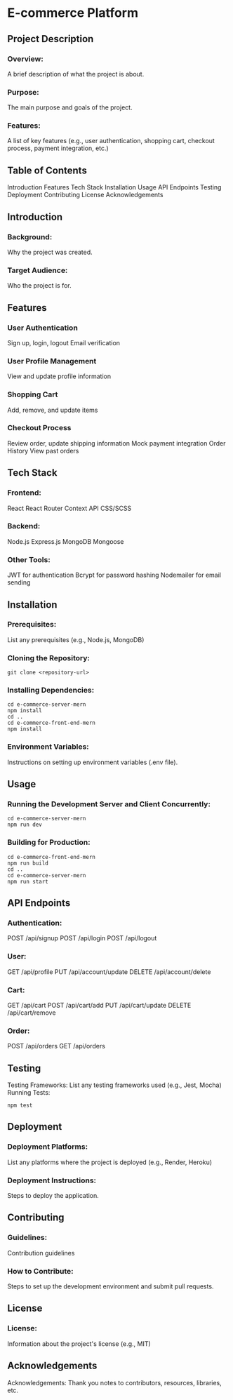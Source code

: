 # E-commerce Platform

## Project Description
### Overview: 
A brief description of what the project is about.
### Purpose: 
The main purpose and goals of the project.
### Features: 
A list of key features (e.g., user authentication, shopping cart, checkout process, payment integration, etc.)

## Table of Contents
Introduction
Features
Tech Stack
Installation
Usage
API Endpoints
Testing
Deployment
Contributing
License
Acknowledgements

## Introduction
### Background: 
Why the project was created.
### Target Audience: 
Who the project is for.

## Features
### User Authentication
Sign up, login, logout
Email verification
### User Profile Management
View and update profile information
### Shopping Cart
Add, remove, and update items
### Checkout Process
Review order, update shipping information
Mock payment integration
Order History
View past orders

## Tech Stack
### Frontend:
React
React Router
Context API
CSS/SCSS
### Backend:
Node.js
Express.js
MongoDB
Mongoose
### Other Tools:
JWT for authentication
Bcrypt for password hashing
Nodemailer for email sending

## Installation
### Prerequisites: 
List any prerequisites (e.g., Node.js, MongoDB)
### Cloning the Repository:
```
git clone <repository-url>
```
### Installing Dependencies:
```
cd e-commerce-server-mern
npm install
cd ..
cd e-commerce-front-end-mern
npm install
```
### Environment Variables: 
Instructions on setting up environment variables (.env file).

## Usage
### Running the Development Server and Client Concurrently:
```
cd e-commerce-server-mern
npm run dev
```
### Building for Production:
```
cd e-commerce-front-end-mern
npm run build
cd ..
cd e-commerce-server-mern
npm run start
```

## API Endpoints
### Authentication:
POST /api/signup
POST /api/login
POST /api/logout
### User:
GET /api/profile
PUT /api/account/update
DELETE /api/account/delete
### Cart:
GET /api/cart
POST /api/cart/add
PUT /api/cart/update
DELETE /api/cart/remove
### Order:
POST /api/orders
GET /api/orders

## Testing
Testing Frameworks: List any testing frameworks used (e.g., Jest, Mocha)
Running Tests:
```
npm test
```

## Deployment
### Deployment Platforms: 
List any platforms where the project is deployed (e.g., Render, Heroku)
### Deployment Instructions: 
Steps to deploy the application.

## Contributing
### Guidelines: 
Contribution guidelines
### How to Contribute: 
Steps to set up the development environment and submit pull requests.

## License
### License: 
Information about the project's license (e.g., MIT)

## Acknowledgements
Acknowledgements: Thank you notes to contributors, resources, libraries, etc.